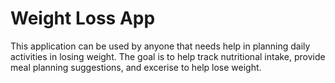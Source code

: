 # Weight Loss App

This application can be used by anyone that needs help in planning daily activities in losing weight. The goal is to help track nutritional intake, provide meal planning suggestions, and excerise to help lose weight.
